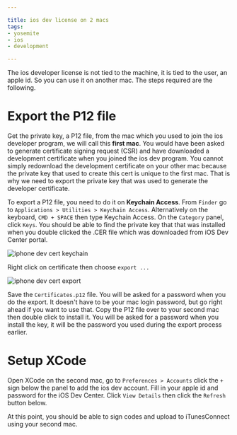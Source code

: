 ```yaml
---

title: ios dev license on 2 macs
tags:
- yosemite
- ios
- development

---
```


The ios developer license is not tied to the machine, it is tied to the user, an apple id. So you can use it on another mac. The steps required are the following.

# Export the P12 file

Get the private key, a P12 file, from the mac which you used to join the ios developer program, we will call this **first mac**. You would have been asked to generate certificate signing request (CSR) and have downloaded a development certificate when you joined the ios dev program. You cannot simply redownload the  development certificate on your other mac because the private key that used to create this cert is unique to the first mac. That is why we need to export the private key that was used to generate the developer certificate. 

To export a P12 file, you need to do it on **Keychain Access**. From `Finder` go to `Applications > Utilities > Keychain Access`. Alternatively on the keyboard, `CMD + SPACE` then type Keychain Access. On the `Category` panel, click `Keys`. You should be able to find the private key that that was installed when you double clicked the .CER file which was downloaded from iOS Dev Center portal.  

![iphone dev cert keychain](images/iphone-dev-certificate.png)

Right click on certificate then choose `export ...`

![iphone dev cert export](images/iphone-dev-certificate-2.png)

Save the `Certificates.p12` file. You will be asked for a password when you do the export. It doesn't have to be your mac login password, but go right ahead if you want to use that. Copy the P12 file over to your second mac then double click to install it. You will be asked for a password when you install the key, it will be the password you used during the export process earlier.

# Setup XCode

Open XCode on the second mac, go to `Preferences > Accounts` click the `+` sign below the panel to add the ios dev account. Fill in your apple id and password for the iOS Dev Center. Click `View Details` then click the `Refresh` button below. 

At this point, you should be able to sign codes and upload to iTunesConnect using your second mac.

 